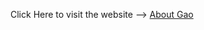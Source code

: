 <p>Click Here to visit the website --> <a href="https://sspstark.github.io/Podcasts/"> About Gao</a> </p>
